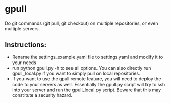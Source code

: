 # gpull
Do git commands (git pull, git checkout) on multiple repositories, or even multiple servers.

## Instructions:
- Rename the settings_example.yaml file to settings.yaml and modify it to your needs
- run python gpull.py -h to see all options.  You can also directly run gpull_local.py if you want to simply pull on local repositories.
- If you want to use the gpull remote feature, you will need to deploy the code to your servers as well.  Essentially the gpull.py script will try to ssh into your server and run the gpull_local.py script.  Beware that this may constitute a security hazard.
